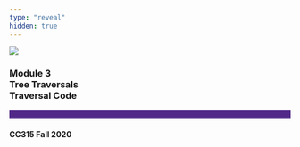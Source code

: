 ```yaml
---
type: "reveal"
hidden: true
---
```


<section>
<img class="stretch plain" src="/images/core-logo-on-white.png">
<h3> Module 3 <br> Tree Traversals <br> Traversal Code </h3>
<hr style="height:15px;color:512888;background-color:512888;">
<h4>CC315 Fall 2020</h4>
</section>